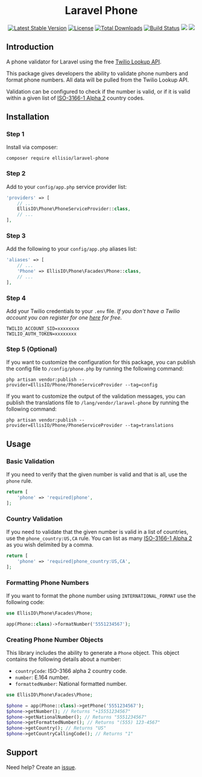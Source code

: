 <h1 align="center">Laravel Phone</h1>
<p align="center">
    <a href="https://packagist.org/packages/ellisio/laravel-phone"><img src="https://poser.pugx.org/ellisio/laravel-phone/v/stable.svg" alt="Latest Stable Version"></a>
    <a href="https://packagist.org/packages/ellisio/laravel-phone"><img src="https://poser.pugx.org/ellisio/laravel-phone/license.svg" alt="License"></a>
    <a href="https://packagist.org/packages/ellisio/laravel-phone"><img src="https://poser.pugx.org/ellisio/laravel-phone/d/total.svg" alt="Total Downloads"></a>
    <a href="https://travis-ci.org/ellisio/laravel-phone"><img src="https://travis-ci.org/ellisio/laravel-phone.svg" alt="Build Status"></a>
    <a href="https://codeclimate.com/github/ellisio/laravel-phone"><img src="https://codeclimate.com/github/ellisio/laravel-phone/badges/gpa.svg" /></a>
    <a href="https://codeclimate.com/github/ellisio/laravel-phone/coverage"><img src="https://codeclimate.com/github/ellisio/laravel-phone/badges/coverage.svg" /></a>
</p>

## Introduction

A phone validator for Laravel using the free [Twilio Lookup API](https://www.twilio.com/lookup).

This package gives developers the ability to validate phone numbers and format phone numbers. All data will be pulled from the Twilio Lookup API.

Validation can be configured to check if the number is valid, or if it is valid within a given list of [ISO-3166-1 Alpha 2](https://en.wikipedia.org/wiki/ISO_3166-1_alpha-2) country codes.

## Installation

### Step 1

Install via composer:

```
composer require ellisio/laravel-phone
```

### Step 2

Add to your `config/app.php` service provider list:

```php
'providers' => [
    // ...
    EllisIO\Phone\PhoneServiceProvider::class,
    // ...
],
```

### Step 3

Add the following to your `config/app.php` aliases list:

```php
'aliases' => [
    // ...
    'Phone' => EllisIO\Phone\Facades\Phone::class,
    // ...
],
```

### Step 4

Add your Twilio credentials to your `.env` file. _If you don't have a Twilio account you can register for one [here](https://www.twilio.com/) for free._

```
TWILIO_ACCOUNT_SID=xxxxxxxx
TWILIO_AUTH_TOKEN=xxxxxxxx
```

### Step 5 (Optional)

If you want to customize the configuration for this package, you can publish the config file to `/config/phone.php` by running the following command:

```shell
php artisan vendor:publish --provider=EllisIO/Phone/PhoneServiceProvider --tag=config
```

If you want to customize the output of the validation messages, you can publish the translations file to `/lang/vendor/laravel-phone` by running the following command:

```shell
php artisan vendor:publish --provider=EllisIO/Phone/PhoneServiceProvider --tag=translations
```

## Usage

### Basic Validation

If you need to verify that the given number is valid and that is all, use the `phone` rule.

```php
return [
    'phone' => 'required|phone',
];
```

### Country Validation

If you need to validate that the given number is valid in a list of countries, use the `phone_country:US,CA` rule. You can list as many [ISO-3166-1 Alpha 2](https://en.wikipedia.org/wiki/ISO_3166-1_alpha-2) as you wish delimited by a comma.

```php
return [
    'phone' => 'required|phone_country:US,CA',
];
```

### Formatting Phone Numbers

If you want to format the phone number using `INTERNATIONAL_FORMAT` use the following code:

```php
use EllisIO\Phone\Facades\Phone;

app(Phone::class)->formatNumber('5551234567');
```

### Creating Phone Number Objects

This library includes the ability to generate a `Phone` object. This object contains the following details about a number:

- `countryCode`: ISO-3166 alpha 2 country code.
- `number`: E.164 number.
- `formattedNumber`: National formatted number.

```php
use EllisIO\Phone\Facades\Phone;

$phone = app(Phone::class)->getPhone('5551234567');
$phone->getNumber(); // Returns "+15551234567"
$phone->getNationalNumber(); // Returns "5551234567"
$phone->getFormattedNumber(); // Returns "(555) 123-4567"
$phone->getCountry(); // Returns "US"
$phone->getCountryCallingCode(); // Returns "1"
```

## Support

Need help? Create an [issue](https://github.com/ellisio/laravel-phone/issues).
